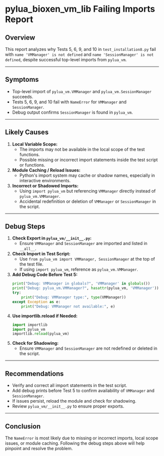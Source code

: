# pylua_bioxen_vm_lib Failing Imports Report

## Overview
This report analyzes why Tests 5, 6, 9, and 10 in `test_installation8.py` fail with `name 'VMManager' is not defined` and `name 'SessionManager' is not defined`, despite successful top-level imports from `pylua_vm`.

---

## Symptoms
- Top-level import of `pylua_vm.VMManager` and `pylua_vm.SessionManager` succeeds.
- Tests 5, 6, 9, and 10 fail with `NameError` for `VMManager` and `SessionManager`.
- Debug output confirms `SessionManager` is found in `pylua_vm`.

---

## Likely Causes
1. **Local Variable Scope:**
   - The imports may not be available in the local scope of the test functions.
   - Possible missing or incorrect import statements inside the test script or functions.
2. **Module Caching / Reload Issues:**
   - Python's import system may cache or shadow names, especially in interactive environments.
3. **Incorrect or Shadowed Imports:**
   - Using `import pylua_vm` but referencing `VMManager` directly instead of `pylua_vm.VMManager`.
   - Accidental redefinition or deletion of `VMManager` or `SessionManager` in the script.

---

## Debug Steps
1. **Check Export in `pylua_vm/__init__.py`:**
   - Ensure `VMManager` and `SessionManager` are imported and listed in `__all__`.
2. **Check Import in Test Script:**
   - Use `from pylua_vm import VMManager, SessionManager` at the top of the test file.
   - If using `import pylua_vm`, reference as `pylua_vm.VMManager`.
3. **Add Debug Code Before Test 5:**
   ```python
   print("Debug: VMManager in globals?", 'VMManager' in globals())
   print("Debug: pylua_vm.VMManager?", hasattr(pylua_vm, 'VMManager'))
   try:
       print("Debug: VMManager type:", type(VMManager))
   except Exception as e:
       print("Debug: VMManager not available:", e)
   ```
4. **Use importlib.reload if Needed:**
   ```python
   import importlib
   import pylua_vm
   importlib.reload(pylua_vm)
   ```
5. **Check for Shadowing:**
   - Ensure `VMManager` and `SessionManager` are not redefined or deleted in the script.

---

## Recommendations
- Verify and correct all import statements in the test script.
- Add debug prints before Test 5 to confirm availability of `VMManager` and `SessionManager`.
- If issues persist, reload the module and check for shadowing.
- Review `pylua_vm/__init__.py` to ensure proper exports.

---

## Conclusion
The `NameError` is most likely due to missing or incorrect imports, local scope issues, or module caching. Following the debug steps above will help pinpoint and resolve the problem.
